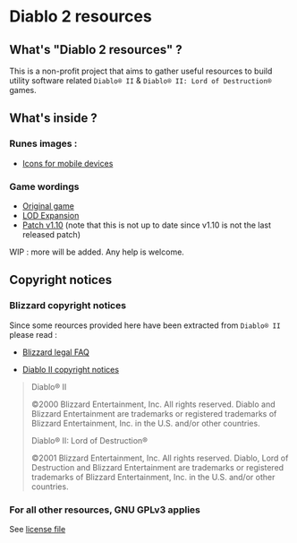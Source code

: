 # Diablo 2 resources

## What's "Diablo 2 resources" ?
This is a non-profit project that aims to gather useful resources to build utility software related  `Diablo® II` & `Diablo® II: Lord of Destruction®` games.

## What's inside ?

### Runes images :
- [Icons for mobile devices](runes/mobile/icons)

### Game wordings

- [Original game](game-wordings/game)
- [LOD Expansion](game-wordings/expansion/lod)
- [Patch v1.10](game-wordings/patch/v1.10) (note that this is not up to date since v1.10 is not the last released patch)


WIP : more will be added. Any help is welcome.

## Copyright notices
### Blizzard copyright notices
Since some reources provided here have been extracted from `Diablo® II` please read :
- [Blizzard legal FAQ](http://us.blizzard.com/en-us/company/about/legal-faq.html)

- [Diablo II copyright notices](http://us.blizzard.com/en-us/company/about/copyrightnotices.html)

> Diablo® II
>
> ©2000 Blizzard Entertainment, Inc. All rights reserved.
> Diablo and Blizzard Entertainment are trademarks or registered trademarks of Blizzard
> Entertainment, Inc. in the U.S. and/or other countries.
>
> Diablo® II: Lord of Destruction®
>
> ©2001 Blizzard Entertainment, Inc. All rights reserved.
> Diablo, Lord of Destruction and Blizzard Entertainment are trademarks or registered
> trademarks of Blizzard Entertainment, Inc. in the U.S. and/or other countries.

### For all other resources, GNU GPLv3 applies

See [license file](LICENSE)
